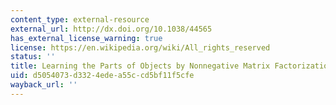 ```yaml
---
content_type: external-resource
external_url: http://dx.doi.org/10.1038/44565
has_external_license_warning: true
license: https://en.wikipedia.org/wiki/All_rights_reserved
status: ''
title: Learning the Parts of Objects by Nonnegative Matrix Factorization
uid: d5054073-d332-4ede-a55c-cd5bf11f5cfe
wayback_url: ''
---
```

